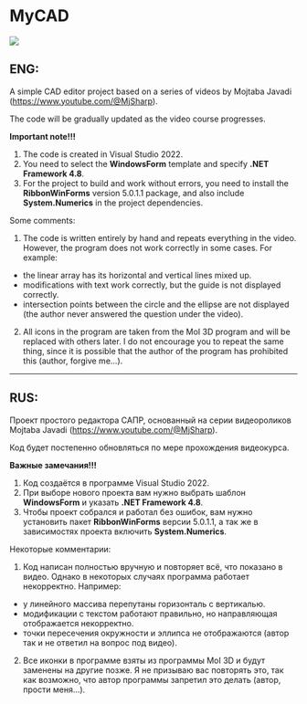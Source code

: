 # MyCAD

![](https://i.imgur.com/26uH1JD.jpeg)

## ENG:
A simple CAD editor project based on a series of videos by Mojtaba Javadi (https://www.youtube.com/@MjSharp).

The code will be gradually updated as the video course progresses.

**Important note!!!**
1. The code is created in Visual Studio 2022.
2. You need to select the **WindowsForm** template and specify **.NET Framework 4.8**.
3. For the project to build and work without errors, you need to install the **RibbonWinForms** version 5.0.1.1 package, and also include **System.Numerics** in the project dependencies.

Some comments:
1. The code is written entirely by hand and repeats everything in the video. However, the program does not work correctly in some cases. For example:
* the linear array has its horizontal and vertical lines mixed up.
* modifications with text work correctly, but the guide is not displayed correctly.
* intersection points between the circle and the ellipse are not displayed (the author never answered the question under the video).
2. All icons in the program are taken from the MoI 3D program and will be replaced with others later. I do not encourage you to repeat the same thing, since it is possible that the author of the program has prohibited this (author, forgive me...).

---

## RUS:
Проект простого редактора САПР, основанный на серии видеороликов Mojtaba Javadi (https://www.youtube.com/@MjSharp).

Код будет постепенно обновляться по мере прохождения видеокурса.

**Важные замечания!!!**
1. Код создаётся в программе Visual Studio 2022.
2. При выборе нового проекта вам нужно выбрать шаблон **WindowsForm** и указать **.NET Framework 4.8**.
3. Чтобы проект собрался и работал без ошибок, вам нужно установить пакет **RibbonWinForms** версии 5.0.1.1, а так же в зависимостях проекта включить **System.Numerics**.

Некоторые комментарии:

1. Код написан полностью вручную и повторяет всё, что показано в видео. Однако в некоторых случаях программа работает некорректно. Например:
  * у линейного массива перепутаны горизонталь с вертикалью.
  * модификации с текстом работают правильно, но направляющая отображается некорректно.
  * точки пересечения окружности и эллипса не отображаются (автор так и не ответил на вопрос под видео).
2. Все иконки в программе взяты из программы MoI 3D и будут заменены на другие позже. Я не призываю вас повторять это, так как возможно, что автор программы запретил это делать (автор, прости меня...).
